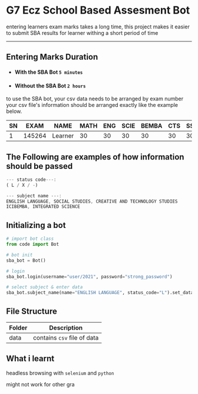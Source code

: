 # G7 Ecz School Based Assesment Bot

entering learners exam marks takes a long time, this project makes it easier to submit SBA results for learner withing a short period of time

<hr/>

## Entering Marks Duration
- #### With the SBA Bot `5 minutes`
- #### Without the SBA Bot `2 hours`


to use the SBA bot, your csv data needs to be arranged by exam number
your csv file's information should be arranged exactly like the example below.

|SN| EXAM | NAME | MATH | ENG | SCIE | BEMBA | CTS | SS|
|---|--------|-----------|------|-----|------|-------|-----|---|
| 1 | 145264 | Learner | 30 | 30 | 30 | 30 | 30 | 30|

## The Following are examples of how information should be passed

```js
--- status code---:  
( L / X / -)
```

```js
--- subject name ---: 
ENGLISH LANGUAGE, SOCIAL STUDIES, CREATIVE AND TECHNOLOGY STUDIES
ICIBEMBA, INTEGRATED SCIENCE 
```

## Initializing a bot

```py
# import bot class
from code import Bot

# bot init
sba_bot = Bot()

# login
sba_bot.login(username="user/2021", password="strong_password")

# select subject & enter data
sba_bot.subject_name(name="ENGLISH LANGUAGE", status_code="L").set_data(file="data\data.csv")

```

## File Structure

| Folder | Description                 |
| ------ | --------------------------- |
| data   | contains `csv` file of data |

## What i learnt
headless browsing with `selenium` and `python`

might not work for other gra
